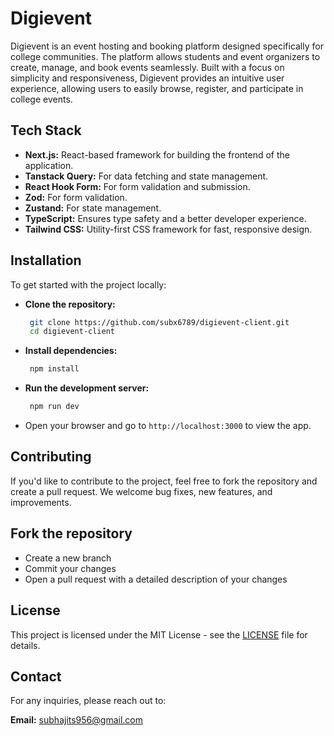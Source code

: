 # Digievent

Digievent is an event hosting and booking platform designed specifically for college communities. The platform allows students and event organizers to create, manage, and book events seamlessly. Built with a focus on simplicity and responsiveness, Digievent provides an intuitive user experience, allowing users to easily browse, register, and participate in college events.

## Tech Stack

- **Next.js:** React-based framework for building the frontend of the application.
- **Tanstack Query:** For data fetching and state management.
- **React Hook Form:** For form validation and submission.
- **Zod:** For form validation.
- **Zustand:** For state management.
- **TypeScript:** Ensures type safety and a better developer experience.
- **Tailwind CSS:** Utility-first CSS framework for fast, responsive design.

## Installation

To get started with the project locally:

- **Clone the repository:**

  ```bash
   git clone https://github.com/subx6789/digievent-client.git
   cd digievent-client
  ```

- **Install dependencies:**

  ```bash
   npm install
  ```

- **Run the development server:**

  ```bash
   npm run dev
  ```

- Open your browser and go to `http://localhost:3000` to view the app.

## Contributing

If you'd like to contribute to the project, feel free to fork the repository and create a pull request. We welcome bug fixes, new features, and improvements.

## Fork the repository

- Create a new branch
- Commit your changes
- Open a pull request with a detailed description of your changes

## License

This project is licensed under the MIT License - see the [LICENSE](./LICENSE) file for details.

## Contact

For any inquiries, please reach out to:

**Email:** subhajits956@gmail.com
